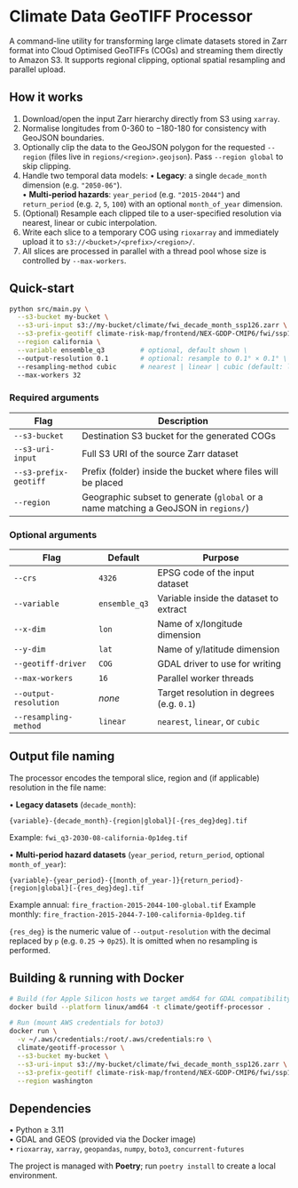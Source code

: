 # Climate Data GeoTIFF Processor

A command-line utility for transforming large climate datasets stored in Zarr format into Cloud Optimised GeoTIFFs (COGs) and streaming them directly to Amazon S3.  It supports regional clipping, optional spatial resampling and parallel upload.

## How it works

1. Download/open the input Zarr hierarchy directly from S3 using `xarray`.
2. Normalise longitudes from 0-360 to −180-180 for consistency with GeoJSON boundaries.
3. Optionally clip the data to the GeoJSON polygon for the requested `--region` (files live in `regions/<region>.geojson`).  Pass `--region global` to skip clipping.
4. Handle two temporal data models:
   • **Legacy**: a single `decade_month` dimension (e.g. `"2050-06"`).  
   • **Multi-period hazards**: `year_period` (e.g. `"2015-2044"`) and `return_period` (e.g. `2`, `5`, `100`) with an optional `month_of_year` dimension.
5. (Optional) Resample each clipped tile to a user-specified resolution via nearest, linear or cubic interpolation.
6. Write each slice to a temporary COG using `rioxarray` and immediately upload it to `s3://<bucket>/<prefix>/<region>/`.
7. All slices are processed in parallel with a thread pool whose size is controlled by `--max-workers`.

## Quick-start

```bash
python src/main.py \
  --s3-bucket my-bucket \
  --s3-uri-input s3://my-bucket/climate/fwi_decade_month_ssp126.zarr \
  --s3-prefix-geotiff climate-risk-map/frontend/NEX-GDDP-CMIP6/fwi/ssp126/cogs \
  --region california \
  --variable ensemble_q3         # optional, default shown \
  --output-resolution 0.1        # optional: resample to 0.1° × 0.1° \
  --resampling-method cubic      # nearest | linear | cubic (default: linear) \
  --max-workers 32
```

### Required arguments

| Flag | Description |
|------|-------------|
| `--s3-bucket` | Destination S3 bucket for the generated COGs |
| `--s3-uri-input` | Full S3 URI of the source Zarr dataset |
| `--s3-prefix-geotiff` | Prefix (folder) inside the bucket where files will be placed |
| `--region` | Geographic subset to generate (`global` or a name matching a GeoJSON in `regions/`) |

### Optional arguments

| Flag | Default | Purpose |
|------|---------|---------|
| `--crs` | `4326` | EPSG code of the input dataset |
| `--variable` | `ensemble_q3` | Variable inside the dataset to extract |
| `--x-dim` | `lon` | Name of x/longitude dimension |
| `--y-dim` | `lat` | Name of y/latitude dimension |
| `--geotiff-driver` | `COG` | GDAL driver to use for writing |
| `--max-workers` | `16` | Parallel worker threads |
| `--output-resolution` | _none_ | Target resolution in degrees (e.g. `0.1`) |
| `--resampling-method` | `linear` | `nearest`, `linear`, or `cubic` |

## Output file naming

The processor encodes the temporal slice, region and (if applicable) resolution in the file name:

• **Legacy datasets** (`decade_month`):
```
{variable}-{decade_month}-{region|global}[-{res_deg}deg].tif
```
Example: `fwi_q3-2030-08-california-0p1deg.tif`

• **Multi-period hazard datasets** (`year_period`, `return_period`, optional `month_of_year`):
```
{variable}-{year_period}-{[month_of_year-]}{return_period}-{region|global}[-{res_deg}deg].tif
```
Example annual: `fire_fraction-2015-2044-100-global.tif`
Example monthly: `fire_fraction-2015-2044-7-100-california-0p1deg.tif`

`{res_deg}` is the numeric value of `--output-resolution` with the decimal replaced by `p` (e.g. `0.25` → `0p25`).  It is omitted when no resampling is performed.

## Building & running with Docker

```bash
# Build (for Apple Silicon hosts we target amd64 for GDAL compatibility)
docker build --platform linux/amd64 -t climate/geotiff-processor .

# Run (mount AWS credentials for boto3)
docker run \
  -v ~/.aws/credentials:/root/.aws/credentials:ro \
  climate/geotiff-processor \
  --s3-bucket my-bucket \
  --s3-uri-input s3://my-bucket/climate/fwi_decade_month_ssp126.zarr \
  --s3-prefix-geotiff climate-risk-map/frontend/NEX-GDDP-CMIP6/fwi/ssp126/cogs \
  --region washington
```

## Dependencies

• Python ≥ 3.11  
• GDAL and GEOS (provided via the Docker image)  
• `rioxarray`, `xarray`, `geopandas`, `numpy`, `boto3`, `concurrent-futures`

The project is managed with **Poetry**; run `poetry install` to create a local environment.
